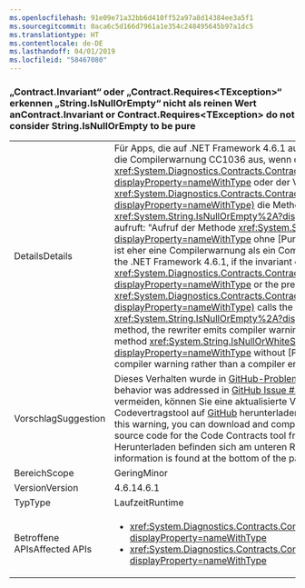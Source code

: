 ```yaml
---
ms.openlocfilehash: 91e09e71a32bb6d410ff52a97a8d14384ee3a5f1
ms.sourcegitcommit: 0aca6c5d166d7961a1e354c248495645b97a1dc5
ms.translationtype: HT
ms.contentlocale: de-DE
ms.lasthandoff: 04/01/2019
ms.locfileid: "58467080"
---
```

### <a name="contractinvariant-or-contractrequirestexception-do-not-consider-stringisnullorempty-to-be-pure"></a><span data-ttu-id="2a651-101">„Contract.Invariant“ oder „Contract.Requires\<TException>“ erkennen „String.IsNullOrEmpty“ nicht als reinen Wert an</span><span class="sxs-lookup"><span data-stu-id="2a651-101">Contract.Invariant or Contract.Requires\<TException> do not consider String.IsNullOrEmpty to be pure</span></span>

|   |   |
|---|---|
|<span data-ttu-id="2a651-102">Details</span><span class="sxs-lookup"><span data-stu-id="2a651-102">Details</span></span>|<span data-ttu-id="2a651-103">Für Apps, die auf .NET Framework 4.6.1 ausgerichtet sind, gibt der Rewriter die Compilerwarnung CC1036 aus, wenn der Invariantvertrag für <xref:System.Diagnostics.Contracts.Contract.Invariant%2A?displayProperty=nameWithType> oder der Vorbedingungsvertrag für <xref:System.Diagnostics.Contracts.Contract.Requires%2A?displayProperty=nameWithType)> die Methode <xref:System.String.IsNullOrEmpty%2A?displayProperty=nameWithType> aufruft: &quot;Aufruf der Methode <xref:System.String.IsNullOrWhiteSpace%2A?displayProperty=nameWithType> ohne [Pure] in der Methode erkannt.&quot; Dies ist eher eine Compilerwarnung als ein Compilerfehler.</span><span class="sxs-lookup"><span data-stu-id="2a651-103">For apps that target the .NET Framework 4.6.1, if the invariant contract for <xref:System.Diagnostics.Contracts.Contract.Invariant%2A?displayProperty=nameWithType> or the precondition contract for <xref:System.Diagnostics.Contracts.Contract.Requires%2A?displayProperty=nameWithType)> calls the <xref:System.String.IsNullOrEmpty%2A?displayProperty=nameWithType> method, the rewriter emits compiler warning CC1036: &quot;Detected call to method <xref:System.String.IsNullOrWhiteSpace%2A?displayProperty=nameWithType> without [Pure] in method.&quot; This is a compiler warning rather than a compiler error.</span></span>|
|<span data-ttu-id="2a651-104">Vorschlag</span><span class="sxs-lookup"><span data-stu-id="2a651-104">Suggestion</span></span>|<span data-ttu-id="2a651-105">Dieses Verhalten wurde in [GitHub-Problem Nr. 339](https://github.com/Microsoft/CodeContracts/issues/339) behandelt.</span><span class="sxs-lookup"><span data-stu-id="2a651-105">This behavior was addressed in [GitHub Issue #339](https://github.com/Microsoft/CodeContracts/issues/339).</span></span> <span data-ttu-id="2a651-106">Um diese Warnung zu vermeiden, können Sie eine aktualisierte Version des Quellcodes für das Codevertragstool auf [GitHub](https://github.com/Microsoft/CodeContracts/blob/master/README.md) herunterladen und kompilieren.</span><span class="sxs-lookup"><span data-stu-id="2a651-106">To eliminate this warning, you can download and compile an updated version of the source code for the Code Contracts tool from [GitHub](https://github.com/Microsoft/CodeContracts/blob/master/README.md).</span></span> <span data-ttu-id="2a651-107">Informationen zum Herunterladen befinden sich am unteren Rand der Seite.</span><span class="sxs-lookup"><span data-stu-id="2a651-107">Download information is found at the bottom of the page.</span></span>|
|<span data-ttu-id="2a651-108">Bereich</span><span class="sxs-lookup"><span data-stu-id="2a651-108">Scope</span></span>|<span data-ttu-id="2a651-109">Gering</span><span class="sxs-lookup"><span data-stu-id="2a651-109">Minor</span></span>|
|<span data-ttu-id="2a651-110">Version</span><span class="sxs-lookup"><span data-stu-id="2a651-110">Version</span></span>|<span data-ttu-id="2a651-111">4.6.1</span><span class="sxs-lookup"><span data-stu-id="2a651-111">4.6.1</span></span>|
|<span data-ttu-id="2a651-112">Typ</span><span class="sxs-lookup"><span data-stu-id="2a651-112">Type</span></span>|<span data-ttu-id="2a651-113">Laufzeit</span><span class="sxs-lookup"><span data-stu-id="2a651-113">Runtime</span></span>|
|<span data-ttu-id="2a651-114">Betroffene APIs</span><span class="sxs-lookup"><span data-stu-id="2a651-114">Affected APIs</span></span>|<ul><li><xref:System.Diagnostics.Contracts.Contract.Invariant(System.Boolean)?displayProperty=nameWithType></li><li><xref:System.Diagnostics.Contracts.Contract.Requires(System.Boolean)?displayProperty=nameWithType></li></ul>|

